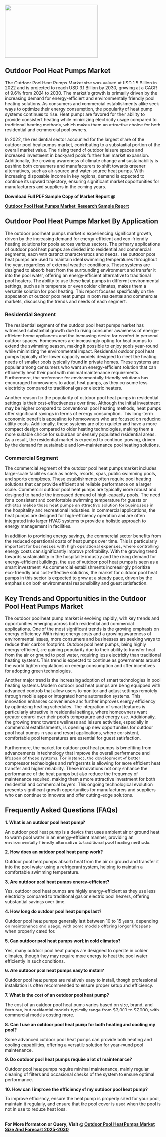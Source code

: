 <p><img class="alignnone size-medium wp-image-20088" src="https://ffe5etoiles.com/wp-content/uploads/2024/12/MST1-300x171.png" alt="" width="300" height="171" /></p><p><p> <h2>Outdoor Pool Heat Pumps Market </h2><p>The Outdoor Pool Heat Pumps Market size was valued at USD 1.5 Billion in 2022 and is projected to reach USD 3.1 Billion by 2030, growing at a CAGR of 9.6% from 2024 to 2030. The market's growth is primarily driven by the increasing demand for energy-efficient and environmentally friendly pool heating solutions. As consumers and commercial establishments alike seek ways to optimize their energy consumption, the popularity of heat pump systems continues to rise. Heat pumps are favored for their ability to provide consistent heating while minimizing electricity usage compared to traditional heating methods, which makes them an attractive choice for both residential and commercial pool owners.</p><p>In 2022, the residential sector accounted for the largest share of the outdoor pool heat pumps market, contributing to a substantial portion of the overall market value. The rising trend of outdoor leisure spaces and increased investment in backyard pools further fuel market expansion. Additionally, the growing awareness of climate change and sustainability is pushing both consumers and manufacturers to shift towards greener alternatives, such as air-source and water-source heat pumps. With increasing disposable income in key regions, demand is expected to continue its upward trajectory, ensuring significant market opportunities for manufacturers and suppliers in the coming years.</p></p><p><strong>Download Full PDF Sample Copy of Market Report @</strong></p><p><strong><a href="https://www.verifiedmarketreports.com/download-sample/?rid=382002&utm_source=Sites-google&utm_medium=265" target="_blank">Outdoor Pool Heat Pumps Market &nbsp;Research Sample Report</a></strong></p><p> <h2>Outdoor Pool Heat Pumps Market By Application</h2><p>The outdoor pool heat pumps market is experiencing significant growth, driven by the increasing demand for energy-efficient and eco-friendly heating solutions for pools across various sectors. The primary applications of outdoor pool heat pumps are divided into residential and commercial segments, each with distinct characteristics and needs. The outdoor pool heat pumps are used to maintain ideal swimming temperatures throughout the year, regardless of external weather conditions. These systems are designed to absorb heat from the surrounding environment and transfer it into the pool water, offering an energy-efficient alternative to traditional pool heaters. The ability to use these heat pumps in different environmental settings, such as in temperate or even colder climates, makes them a versatile solution for pool heating. This report focuses specifically on the application of outdoor pool heat pumps in both residential and commercial markets, discussing the trends and needs of each segment.<h3>Residential Segment</h3><p>The residential segment of the outdoor pool heat pumps market has witnessed substantial growth due to rising consumer awareness of energy-efficient home appliances and the increasing desire for comfort in personal outdoor spaces. Homeowners are increasingly opting for heat pumps to extend the swimming season, making it possible to enjoy pools year-round while minimizing the environmental impact. Residential outdoor pool heat pumps typically offer lower capacity models designed to meet the heating needs of smaller pools typically found in private homes. These systems are popular among consumers who want an energy-efficient solution that can efficiently heat their pool with minimal maintenance requirements. Furthermore, the preference for environmentally friendly solutions has encouraged homeowners to adopt heat pumps, as they consume less electricity compared to traditional gas or electric heaters.<p>Another reason for the popularity of outdoor pool heat pumps in residential settings is their cost-effectiveness over time. Although the initial investment may be higher compared to conventional pool heating methods, heat pumps offer significant savings in terms of energy consumption. This long-term economic benefit is appealing to homeowners who are focused on reducing utility costs. Additionally, these systems are often quieter and have a more compact design compared to older heating technologies, making them a more suitable choice for suburban or densely populated residential areas. As a result, the residential market is expected to continue growing, driven by the demand for sustainable and low-maintenance pool heating solutions.<h3>Commercial Segment</h3><p>The commercial segment of the outdoor pool heat pumps market includes large-scale facilities such as hotels, resorts, spas, public swimming pools, and sports complexes. These establishments often require pool heating solutions that can provide efficient and reliable performance on a larger scale. Commercial outdoor pool heat pumps are typically more robust and designed to handle the increased demand of high-capacity pools. The need for a consistent and comfortable swimming temperature for guests or athletes makes these heat pumps an attractive solution for businesses in the hospitality and recreational industries. In commercial applications, the heat pumps are designed for high-efficiency operation and are often integrated into larger HVAC systems to provide a holistic approach to energy management in facilities.<p>In addition to providing energy savings, the commercial sector benefits from the reduced operational costs of heat pumps over time. This is particularly important for businesses with high operational expenses, where controlling energy costs can significantly improve profitability. With the growing trend towards sustainability in the hospitality industry and the rising demand for energy-efficient buildings, the use of outdoor pool heat pumps is seen as a smart investment. As commercial establishments increasingly prioritize eco-friendly and cost-effective solutions, the market for outdoor pool heat pumps in this sector is expected to grow at a steady pace, driven by the emphasis on both environmental responsibility and guest satisfaction.<h2>Key Trends and Opportunities in the Outdoor Pool Heat Pumps Market</h2><p>The outdoor pool heat pump market is evolving rapidly, with key trends and opportunities emerging across both residential and commercial applications. One of the most significant trends is the growing emphasis on energy efficiency. With rising energy costs and a growing awareness of environmental issues, more consumers and businesses are seeking ways to reduce their carbon footprint. Outdoor pool heat pumps, being highly energy-efficient, are gaining popularity due to their ability to transfer heat from the air or ground to pool water, requiring less electricity than traditional heating systems. This trend is expected to continue as governments around the world tighten regulations on energy consumption and offer incentives for adopting green technologies.<p>Another major trend is the increasing adoption of smart technologies in pool heating systems. Modern outdoor pool heat pumps are being equipped with advanced controls that allow users to monitor and adjust settings remotely through mobile apps or integrated home automation systems. This innovation enhances convenience and further improves energy efficiency by optimizing heating schedules. The integration of smart features is particularly attractive in residential settings, where homeowners want greater control over their pool’s temperature and energy use. Additionally, the growing trend towards wellness and leisure activities, especially in commercial establishments, is opening up new opportunities for outdoor pool heat pumps in spa and resort applications, where consistent, comfortable pool temperatures are essential for guest satisfaction.<p>Furthermore, the market for outdoor pool heat pumps is benefiting from advancements in technology that improve the overall performance and lifespan of these systems. For instance, the development of better compressor technologies and refrigerants is allowing for more efficient heat transfer and higher reliability. These innovations not only enhance the performance of the heat pumps but also reduce the frequency of maintenance required, making them a more attractive investment for both residential and commercial buyers. This ongoing technological evolution presents significant growth opportunities for manufacturers and suppliers who can continue to innovate and offer cutting-edge solutions.<h2>Frequently Asked Questions (FAQs)</h2><p><strong>1. What is an outdoor pool heat pump?</strong></p><p>An outdoor pool heat pump is a device that uses ambient air or ground heat to warm pool water in an energy-efficient manner, providing an environmentally friendly alternative to traditional pool heating methods.</p><p><strong>2. How does an outdoor pool heat pump work?</strong></p><p>Outdoor pool heat pumps absorb heat from the air or ground and transfer it into the pool water using a refrigerant system, helping to maintain a comfortable swimming temperature.</p><p><strong>3. Are outdoor pool heat pumps energy-efficient?</strong></p><p>Yes, outdoor pool heat pumps are highly energy-efficient as they use less electricity compared to traditional gas or electric pool heaters, offering substantial savings over time.</p><p><strong>4. How long do outdoor pool heat pumps last?</strong></p><p>Outdoor pool heat pumps generally last between 10 to 15 years, depending on maintenance and usage, with some models offering longer lifespans when properly cared for.</p><p><strong>5. Can outdoor pool heat pumps work in cold climates?</strong></p><p>Yes, many outdoor pool heat pumps are designed to operate in colder climates, though they may require more energy to heat the pool water efficiently in such conditions.</p><p><strong>6. Are outdoor pool heat pumps easy to install?</strong></p><p>Outdoor pool heat pumps are relatively easy to install, though professional installation is often recommended to ensure proper setup and efficiency.</p><p><strong>7. What is the cost of an outdoor pool heat pump?</strong></p><p>The cost of an outdoor pool heat pump varies based on size, brand, and features, but residential models typically range from $2,000 to $7,000, with commercial models costing more.</p><p><strong>8. Can I use an outdoor pool heat pump for both heating and cooling my pool?</strong></p><p>Some advanced outdoor pool heat pumps can provide both heating and cooling capabilities, offering a versatile solution for year-round pool maintenance.</p><p><strong>9. Do outdoor pool heat pumps require a lot of maintenance?</strong></p><p>Outdoor pool heat pumps require minimal maintenance, mainly regular cleaning of filters and occasional checks of the system to ensure optimal performance.</p><p><strong>10. How can I improve the efficiency of my outdoor pool heat pump?</strong></p><p>To improve efficiency, ensure the heat pump is properly sized for your pool, maintain it regularly, and ensure that the pool cover is used when the pool is not in use to reduce heat loss.</p><strong><br />For More Iformation or Query, Visit @ <a href="https://www.verifiedmarketreports.com/product/outdoor-pool-heat-pumps-market/" target="_blank">Outdoor Pool Heat Pumps Market Size And Forecast 2025-2030</a></strong></p>
